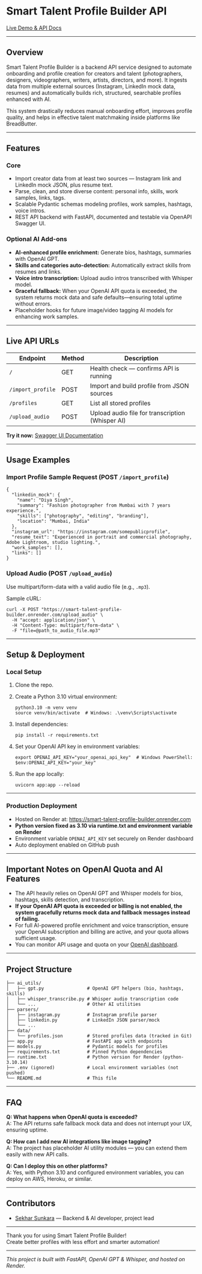 # Smart Talent Profile Builder API

[Live Demo & API Docs](https://smart-talent-profile-builder.onrender.com/docs)

---

## Overview

Smart Talent Profile Builder is a backend API service designed to automate onboarding and profile creation for creators and talent (photographers, designers, videographers, writers, artists, directors, and more). It ingests data from multiple external sources (Instagram, LinkedIn mock data, resumes) and automatically builds rich, structured, searchable profiles enhanced with AI.

This system drastically reduces manual onboarding effort, improves profile quality, and helps in effective talent matchmaking inside platforms like BreadButter.

---

## Features

### Core

- Import creator data from at least two sources — Instagram link and LinkedIn mock JSON, plus resume text.
- Parse, clean, and store diverse content: personal info, skills, work samples, links, tags.
- Scalable Pydantic schemas modeling profiles, work samples, hashtags, voice intros.
- REST API backend with FastAPI, documented and testable via OpenAPI Swagger UI.

### Optional AI Add-ons

- **AI-enhanced profile enrichment:** Generate bios, hashtags, summaries with OpenAI GPT.
- **Skills and categories auto-detection:** Automatically extract skills from resumes and links.
- **Voice intro transcription:** Upload audio intros transcribed with Whisper model.
- **Graceful fallback:** When your OpenAI API quota is exceeded, the system returns mock data and safe defaults—ensuring total uptime without errors.
- Placeholder hooks for future image/video tagging AI models for enhancing work samples.

---

## Live API URLs

| Endpoint               | Method | Description                                        |
|------------------------|--------|----------------------------------------------------|
| `/`                    | GET    | Health check — confirms API is running             |
| `/import_profile`       | POST   | Import and build profile from JSON sources         |
| `/profiles`             | GET    | List all stored profiles                            |
| `/upload_audio`         | POST   | Upload audio file for transcription (Whisper AI)  |

**Try it now:** [Swagger UI Documentation](https://smart-talent-profile-builder.onrender.com/docs)

---

## Usage Examples

### Import Profile Sample Request (POST `/import_profile`)

```
{
  "linkedin_mock": {
    "name": "Diya Singh",
    "summary": "Fashion photographer from Mumbai with 7 years experience.",
    "skills": ["photography", "editing", "branding"],
    "location": "Mumbai, India"
  },
  "instagram_url": "https://instagram.com/somepublicprofile",
  "resume_text": "Experienced in portrait and commercial photography, Adobe Lightroom, studio lighting.",
  "work_samples": [],
  "links": []
}
```

### Upload Audio (POST `/upload_audio`)

Use multipart/form-data with a valid audio file (e.g., `.mp3`).

Sample cURL:

```
curl -X POST "https://smart-talent-profile-builder.onrender.com/upload_audio" \
  -H "accept: application/json" \
  -H "Content-Type: multipart/form-data" \
  -F "file=@path_to_audio_file.mp3"
```

---

## Setup & Deployment

### Local Setup

1. Clone the repo.

2. Create a Python 3.10 virtual environment:

   ```
   python3.10 -m venv venv
   source venv/bin/activate  # Windows: .\venv\Scripts\activate
   ```

3. Install dependencies:

   ```
   pip install -r requirements.txt
   ```

4. Set your OpenAI API key in environment variables:

   ```
   export OPENAI_API_KEY="your_openai_api_key"  # Windows PowerShell: $env:OPENAI_API_KEY="your_key"
   ```

5. Run the app locally:

   ```
   uvicorn app:app --reload
   ```

---

### Production Deployment

- Hosted on Render at: https://smart-talent-profile-builder.onrender.com
- **Python version fixed as 3.10 via runtime.txt and environment variable on Render**
- Environment variable `OPENAI_API_KEY` set securely on Render dashboard
- Auto deployment enabled on GitHub push

---

## Important Notes on OpenAI Quota and AI Features

- The API heavily relies on OpenAI GPT and Whisper models for bios, hashtags, skills detection, and transcription.
- **If your OpenAI API quota is exceeded or billing is not enabled, the system gracefully returns mock data and fallback messages instead of failing.**
- For full AI-powered profile enrichment and voice transcription, ensure your OpenAI subscription and billing are active, and your quota allows sufficient usage.
- You can monitor API usage and quota on your [OpenAI dashboard](https://platform.openai.com/account/usage).

---

## Project Structure

```
├── ai_utils/
│   ├── gpt.py                # OpenAI GPT helpers (bio, hashtags, skills)
│   ├── whisper_transcribe.py # Whisper audio transcription code
│   └── ...                   # Other AI utilities
├── parsers/
│   ├── instagram.py          # Instagram profile parser
│   ├── linkedin.py           # LinkedIn JSON parser/mock
│   └── ...
├── data/
│   └── profiles.json         # Stored profiles data (tracked in Git)
├── app.py                    # FastAPI app with endpoints
├── models.py                 # Pydantic models for profiles
├── requirements.txt          # Pinned Python dependencies
├── runtime.txt               # Python version for Render (python-3.10.14)
├── .env (ignored)            # Local environment variables (not pushed)
└── README.md                 # This file
```

---

## FAQ

**Q: What happens when OpenAI quota is exceeded?**  
A: The API returns safe fallback mock data and does not interrupt your UX, ensuring uptime.

**Q: How can I add new AI integrations like image tagging?**  
A: The project has placeholder AI utility modules — you can extend them easily with new API calls.

**Q: Can I deploy this on other platforms?**  
A: Yes, with Python 3.10 and configured environment variables, you can deploy on AWS, Heroku, or similar.

---

## Contributors

- [Sekhar Sunkara](https://github.com/SekharSunkara6) — Backend & AI developer, project lead

---

Thank you for using Smart Talent Profile Builder!  
Create better profiles with less effort and smarter automation!

---

*This project is built with FastAPI, OpenAI GPT & Whisper, and hosted on Render.*
```
